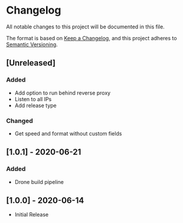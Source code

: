 # Changelog
All notable changes to this project will be documented in this file.

The format is based on [Keep a Changelog](https://keepachangelog.com/en/1.0.0/),
and this project adheres to [Semantic Versioning](https://semver.org/spec/v2.0.0.html).

## [Unreleased]
### Added
- Add option to run behind reverse proxy
- Listen to all IPs
- Add release type
### Changed
- Get speed and format without custom fields

## [1.0.1] - 2020-06-21
### Added
- Drone build pipeline

## [1.0.0] - 2020-06-14
- Initial Release
